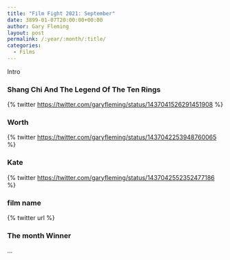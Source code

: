 ```yaml
---
title: "Film Fight 2021: September"
date: 3899-01-07T20:00:00+00:00
author: Gary Fleming
layout: post
permalink: /:year/:month/:title/
categories:
  - Films
---
```


Intro

### Shang Chi And The Legend Of The Ten Rings

{% twitter https://twitter.com/garyfleming/status/1437041526291451908 %}

### Worth

{% twitter https://twitter.com/garyfleming/status/1437042253948760065 %}

### Kate

{% twitter https://twitter.com/garyfleming/status/1437042552352477186 %}

### film name

{% twitter url %}


### The month Winner

...
